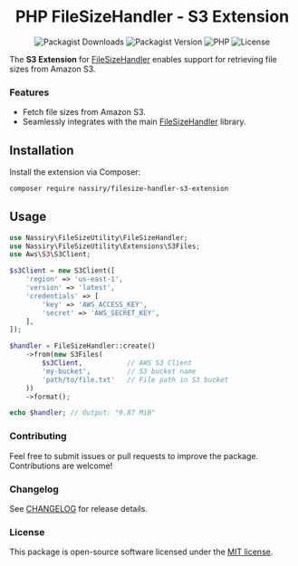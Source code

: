 <div align="center">

# PHP FileSizeHandler - S3 Extension

![Packagist Downloads](https://img.shields.io/packagist/dt/nassiry/filesize-handler-s3-extension)
![Packagist Version](https://img.shields.io/packagist/v/nassiry/filesize-handler-s3-extension)
![PHP](https://img.shields.io/badge/PHP-%5E8.0-blue)
![License](https://img.shields.io/github/license/nassiry/filesize-handler-s3-extension)

</div>


The **S3 Extension** for [FileSizeHandler](https://github.com/nassiry/filesize-handler) enables support for retrieving file sizes from Amazon S3.

### Features
- Fetch file sizes from Amazon S3.
- Seamlessly integrates with the main [FileSizeHandler](https://github.com/nassiry/filesize-handler) library.


## Installation

Install the extension via Composer:

```bash
composer require nassiry/filesize-handler-s3-extension
```
## Usage
```php
use Nassiry\FileSizeUtility\FileSizeHandler;
use Nassiry\FileSizeUtility\Extensions\S3Files;
use Aws\S3\S3Client;

$s3Client = new S3Client([
    'region' => 'us-east-1',
    'version' => 'latest',
    'credentials' => [
        'key' => 'AWS_ACCESS_KEY',
        'secret' => 'AWS_SECRET_KEY',
    ],
]);

$handler = FileSizeHandler::create()
    ->from(new S3Files(
        $s3Client,           // AWS S3 Client
        'my-bucket',         // S3 bucket name
        'path/to/file.txt'   // File path in S3 bucket
    ))
    ->format();

echo $handler; // Output: "9.87 MiB"
```

### Contributing
Feel free to submit issues or pull requests to improve the package. Contributions are welcome!

### Changelog

See [CHANGELOG](CHANGELOG.md) for release details.

### License
This package is open-source software licensed under the [MIT license](LICENSE).
